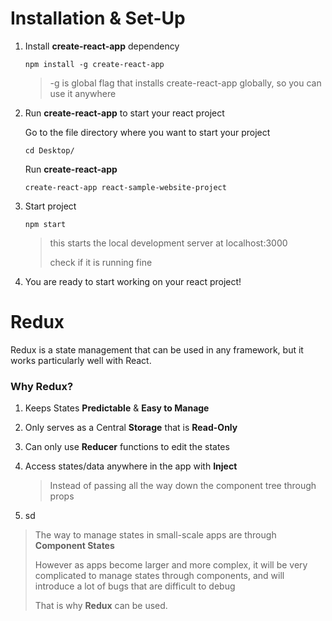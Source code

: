 # Installation & Set-Up

1. Install **create-react-app** dependency

   ```
   npm install -g create-react-app
   ```

   > -g is global flag that installs create-react-app globally, so you can use it anywhere

2. Run **create-react-app** to start your react project

   Go to the file directory where you want to start your project

   ```
   cd Desktop/
   ```

   Run **create-react-app**

   ```
   create-react-app react-sample-website-project
   ```

3. Start project

   ```
   npm start
   ```

   > this starts the local development server at localhost:3000     
   >
   > check if it is running fine    

4. You are ready to start working on your react project!





# Redux

Redux is a state management that can be used in any framework, but it works particularly well with React.     

### Why Redux?

1. Keeps States **Predictable** & **Easy to Manage**

2. Only serves as a Central **Storage** that is **Read-Only**

3. Can only use **Reducer** functions to edit the states

4. Access states/data anywhere in the app with **Inject**

   > Instead of passing all the way down the component tree through props

5. sd

> The way to manage states in small-scale apps are through **Component States**            
>
> However as apps become larger and more complex, it will be very complicated to manage states through components, and will introduce a lot of bugs that are difficult to debug      
>
> That is why **Redux** can be used.
